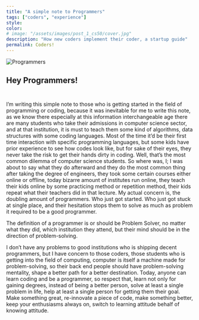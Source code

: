 ```yaml
---
title: "A simple note to Programmers"
tags: ["coders", "experience"]
style:
color:
# image: "/assets/images/post_1_cs50/cover.jpg"
description: "How new coders implement their coder, a startup guide"
permalink: Coders!
---
```


![Programmers]({{site.baseurl}}/assets/images/note/laptops.jpg)

## Hey Programmers! <br><br>

I’m writing this simple note to those who is getting started in the field of programming or coding, because it was inevitable for me to write this note, as we know there especially at this information interchangeable age there are many students who take their admissions in computer science sector, and at that institution, it is must to teach them some kind of algorithms, data structures with some coding languages. Most of the time it’d be their first time interaction with specific programming languages, but some kids have prior experience to see how codes look like, but for sake of their eyes, they never take the risk to get their hands dirty in coding. Well, that’s the most common dilemma of computer science students. 
So where was, I; I was about to say what they do afterward and they do the most common thing after taking the degree of engineers, they took some certain courses either online or offline, today bizarre amount of institutes run online, they teach their kids online by some practicing method or repetition method, their kids repeat what their teachers did in that lecture. My actual concern is, the doubling amount of programmers. Who just got started. Who just got stuck at single place, and their hesitation stops them to solve as much as problem it required to be a good programmer.

The definition of a programmer is or should be Problem Solver, no matter what they did, which institution they attend, but their mind should be in the direction of problem-solving. 

I don’t have any problems to good institutions who is shipping decent programmers, but I have concern to those coders, those students who is getting into the field of computing, computer is itself a machine made for problem-solving, so their back end people should have problem-solving mentality, shape a better path for a better destination. Today, anyone can learn coding and be a programmer, so respect that, learn not only for gaining degrees, instead of being a better person, solve at least a single problem in life, help at least a single person for getting them their goal. Make something great, re-innovate a piece of code, make something better, keep your enthusiasms always on, switch to learning attitude behalf of knowing attitude.